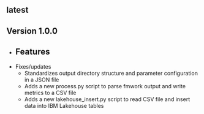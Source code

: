 ## latest


## Version 1.0.0
- Features
   - 
- Fixes/updates
   - Standardizes output directory structure and parameter configuration in a JSON file
   - Adds a new process.py script to parse fmwork output and write metrics to a CSV file
   - Adds a new lakehouse_insert.py script to read CSV file and insert data into IBM Lakehouse tables
